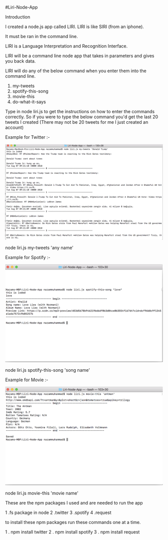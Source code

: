 #Liri-Node-App

Introduction

I created a node.js app called LIRI. LIRI is like SIRI (from an iphone).

It must be ran in the command line.

LIRI is a Language Interpretation and Recognition Interface.

LIRI will be a command line node app that takes in parameters and gives you back data.

LIRI will do any of the below command when you enter them into the command line.

1. my-tweets
2. spotify-this-song
3. movie-this
4. do-what-it-says

Type in node liri.js to get the instructions on how to enter the commands correctly. So if you were to type the below command you'd get the last 20 tweets I created (There may not be 20 tweets for me I just created an account)

Example for Twitter :-

![picture](images/tweets.png)

node liri.js my-tweets 'any name'

Example for Spotify :-

![picture](images/spotify.png)

node liri.js spotify-this-song 'song name'

Example for Movie :-

![picture](images/Movie-this.png)

node liri.js movie-this 'movie name'


These are the npm packages I used and are needed to run the app

1 .fs package in node
2 .twitter
3 .spotify
4 .request


to install these npm packages run these commands one at a time.

1 . npm install twitter
2 . npm install spotify
3 . npm install request


